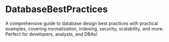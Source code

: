 # DatabaseBestPractices
A comprehensive guide to database design best practices with practical examples, covering normalization, indexing, security, scalability, and more. Perfect for developers, analysts, and DBAs!
